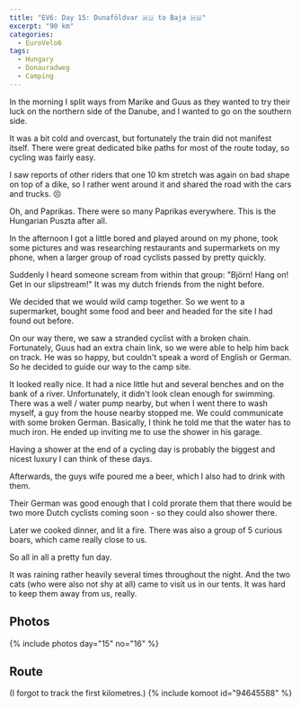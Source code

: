```yaml
---
title: "EV6: Day 15: Dunaföldvar 🇭🇺 to Baja 🇭🇺"
excerpt: "90 km"
categories:
  - EuroVelo6
tags:
  - Hungary
  - Donauradweg
  - Camping
---
```

In the morning I split ways from Marike and Guus as they wanted to try their luck on the northern side of the Danube, and I wanted to go on the southern side.

It was a bit cold and overcast, but fortunately the train did not manifest itself. There were great dedicated bike paths for most of the route today, so cycling was fairly easy.

I saw reports of other riders that one 10 km stretch was again on bad shape on top of a dike, so I rather went around it and shared the road with the cars and trucks. 😣

Oh, and Paprikas. There were so many Paprikas everywhere. This is the Hungarian Puszta after all.

In the afternoon I got a little bored and played around on my phone, took some pictures and was researching restaurants and supermarkets on my phone, when a larger group of road cyclists passed by pretty quickly.

Suddenly I heard someone scream from within that group: "Björn! Hang on! Get in our slipstream!" It was my dutch friends from the night before.

We decided that we would wild camp together. So we went to a supermarket, bought some food and beer and headed for the site I had found out before.

On our way there, we saw a stranded cyclist with a broken chain. Fortunately, Guus had an extra chain link, so we were able to help him back on track. He was so happy, but couldn't speak a word of English or German. So he decided to guide our way to the camp site. 

It looked really nice. It had a nice little hut and several benches and on the bank of a river. Unfortunately, it didn't look clean enough for swimming. There was a well / water pump nearby, but when I went there to wash myself, a guy from the house nearby stopped me. We could communicate with some broken German. Basically, I think he told me that the water has to much iron. He ended up inviting me to use the shower in his garage.

Having a shower at the end of a cycling day is probably the biggest and nicest luxury I can think of these days.

Afterwards, the guys wife poured me a beer, which I also had to drink with them.

Their German was good enough that I cold prorate them that there would be two more Dutch cyclists coming soon - so they could also shower there.

Later we cooked dinner, and lit a fire. There was also a group of 5 curious boars, which came really close to us.

So all in all a pretty fun day.

It was raining rather heavily several times throughout the night. And the two cats (who were also not shy at all) came to visit us in our tents. It was hard to keep them away from us, really.

## Photos

{% include photos day="15" no="16" %}

## Route
(I forgot to track the first kilometres.)
{% include komoot id="94645588" %}
